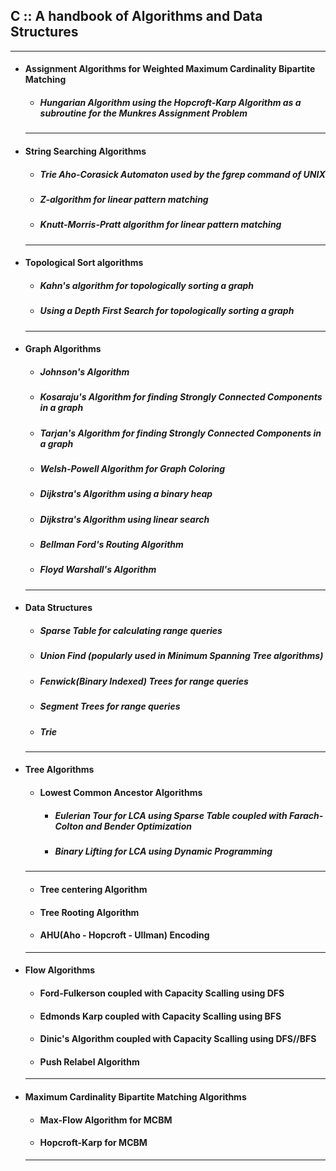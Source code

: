 ## C :: A handbook of Algorithms and Data Structures
---
* #### Assignment Algorithms for Weighted Maximum Cardinality Bipartite Matching
	* ##### Hungarian Algorithm using the Hopcroft-Karp Algorithm as a subroutine for the Munkres Assignment Problem
	---
* #### String Searching Algorithms
	* ##### Trie Aho-Corasick Automaton used by the fgrep command of UNIX
	* ##### Z-algorithm for linear pattern matching
	* ##### Knutt-Morris-Pratt algorithm for linear pattern matching
	---
* #### Topological Sort algorithms
	* ##### Kahn's algorithm for topologically sorting a graph
	* ##### Using a Depth First Search for topologically sorting a graph
	---
* #### Graph Algorithms
	* ##### Johnson's Algorithm 
	* ##### Kosaraju's Algorithm for finding Strongly Connected Components in a graph
	* ##### Tarjan's Algorithm for finding Strongly Connected Components in a graph
	* ##### Welsh-Powell Algorithm for Graph Coloring
	* ##### Dijkstra's Algorithm using a binary heap
	* ##### Dijkstra's Algorithm using linear search
	* ##### Bellman Ford's Routing Algorithm 
	* ##### Floyd Warshall's Algorithm 
	---
* #### Data Structures
	* ##### Sparse Table for calculating range queries
	* ##### Union Find (popularly used in Minimum Spanning Tree algorithms)
	* ##### Fenwick(Binary Indexed) Trees for range queries
	* ##### Segment Trees for range queries
	* ##### Trie 
	---
* #### Tree Algorithms
	* #### Lowest Common Ancestor Algorithms
		* ##### Eulerian Tour for LCA using Sparse Table coupled with Farach-Colton and Bender Optimization
		* ##### Binary Lifting for LCA using Dynamic Programming
	---
	* #### Tree centering Algorithm
	* #### Tree Rooting Algorithm
	* #### AHU(Aho - Hopcroft - Ullman) Encoding
	---
* #### Flow Algorithms
	* #### Ford-Fulkerson coupled with Capacity Scalling using DFS
	* #### Edmonds Karp coupled with Capacity Scalling using BFS
	* #### Dinic's Algorithm coupled with Capacity Scalling using DFS//BFS
	* #### Push Relabel Algorithm
	---
* #### Maximum Cardinality Bipartite Matching Algorithms
	* #### Max-Flow Algorithm for MCBM
	* #### Hopcroft-Karp for MCBM
	---
